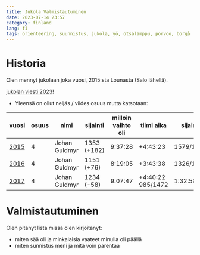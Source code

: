 ```yaml
---
title: Jukola Valmistautuminen
date: 2023-07-14 23:57
category: finland
lang: fi
tags: orienteering, suunnistus, jukola, yö, otsalamppu, porvoo, borgå
---
```


Historia
===

Olen mennyt jukolaan joka vuosi, 2015:sta Lounasta (Salo lähellä).

[jukolan viesti 2023](https://jukola.com/2023/)!

 - Yleensä on ollut neljäs / viides osuus mutta katsotaan:

| vuosi | osuus | nimi | sijainti | milloin vaihto oli | tiimi aika | sijainti | oma aika |
| --- | --- | --- | --- | --- | --- | --- | --- |
|[2015](https://results.jukola.com/tulokset/en/j2015_ju/kilpailijat/1030/)| 4 | Johan Guldmyr | 1353 (+182) | 9:37:28 | +4:43:23 | 1579/1647 | 2:19:35|
|[2016](https://results.jukola.com/tulokset/en/j2016_ju/kilpailijat/1255/)|4 | Johan Guldmyr | 1151 (+76) | 8:19:05 | +3:43:38 | 1326/1559 | 1:53:48|
|[2017](https://results.jukola.com/tulokset/en/j2017_ju/kilpailijat/1110/)|4|Johan Guldmyr|1234 (-58)|9:07:47|+4:40:22	985/1472|1:32:58|


Valmistautuminen
===

Olen pitänyt lista missä olen kirjoitanyt:

 - miten sää oli ja minkalaisia vaateet minulla oli päällä
 - miten sunnistus meni ja mitä voin parentaa
